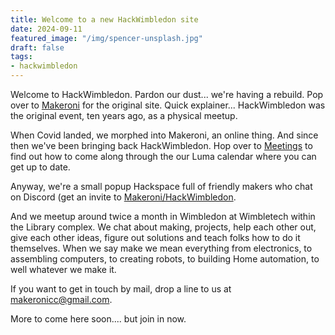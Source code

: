 ```yaml
---
title: Welcome to a new HackWimbledon site
date: 2024-09-11
featured_image: "/img/spencer-unsplash.jpg"
draft: false
tags:
- hackwimbledon
---
```


Welcome to HackWimbledon. Pardon our dust... we're having a rebuild. Pop over to [Makeroni](https://makeroni.cc/) for the original site. Quick explainer... HackWimbledon was the original event, ten years ago, as a physical meetup. 

When Covid landed, we morphed into Makeroni, an online thing. And since then we've been bringing back HackWimbledon. Hop over to [Meetings](/meetings) to find out how to come along through the our Luma calendar where you can get up to date.

Anyway, we're a small popup Hackspace full of friendly makers who chat on Discord (get an invite to [Makeroni/HackWimbledon](https://discord.com/invite/HYYXHSu). 

And we meetup around twice a month in Wimbledon at Wimbletech within the Library complex. We chat about making, projects, help each other out, give each other ideas, figure out solutions and teach folks how to do it themselves. When we say make we mean everything from electronics, to assembling computers, to creating robots, to building Home automation, to well whatever we make it.

If you want to get in touch by mail, drop a line to us at [makeronicc@gmail.com](mailto:makeronicc@gmail.com).

More to come here soon.... but join in now.

